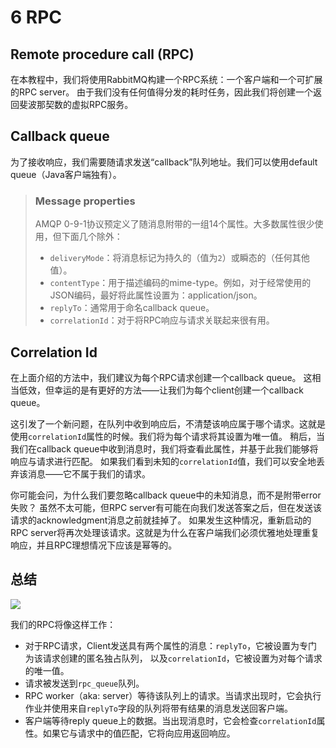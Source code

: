 # 6 RPC

## Remote procedure call (RPC)

在本教程中，我们将使用RabbitMQ构建一个RPC系统：一个客户端和一个可扩展的RPC server。
由于我们没有任何值得分发的耗时任务，因此我们将创建一个返回斐波那契数的虚拟RPC服务。

## Callback queue

为了接收响应，我们需要随请求发送“callback”队列地址。我们可以使用default queue（Java客户端独有）。

> ### Message properties
> AMQP 0-9-1协议预定义了随消息附带的一组14个属性。大多数属性很少使用，但下面几个除外：
> * `deliveryMode`：将消息标记为持久的（值为`2`）或瞬态的（任何其他值）。
> * `contentType`：用于描述编码的mime-type。例如，对于经常使用的JSON编码，最好将此属性设置为：application/json。
> * `replyTo`：通常用于命名callback queue。
> * `correlationId`：对于将RPC响应与请求关联起来很有用。

## Correlation Id

在上面介绍的方法中，我们建议为每个RPC请求创建一个callback queue。
这相当低效，但幸运的是有更好的方法——让我们为每个client创建一个callback queue。

这引发了一个新问题，在队列中收到响应后，不清楚该响应属于哪个请求。这就是使用`correlationId`属性的时候。我们将为每个请求将其设置为唯一值。
稍后，当我们在callback queue中收到消息时，我们将查看此属性，并基于此我们能够将响应与请求进行匹配。
如果我们看到未知的`correlationId`值，我们可以安全地丢弃该消息——它不属于我们的请求。

你可能会问，为什么我们要忽略callback queue中的未知消息，而不是附带error失败？
虽然不太可能，但RPC server有可能在向我们发送答案之后，但在发送该请求的acknowledgment消息之前就挂掉了。
如果发生这种情况，重新启动的RPC server将再次处理该请求。这就是为什么在客户端我们必须优雅地处理重复响应，并且RPC理想情况下应该是幂等的。

## 总结

![](https://rabbitmq.com/img/tutorials/python-six.png)

我们的RPC将像这样工作：
* 对于RPC请求，Client发送具有两个属性的消息：`replyTo`，它被设置为专门为该请求创建的匿名独占队列，
  以及`correlationId`，它被设置为对每个请求的唯一值。
* 请求被发送到`rpc_queue`队列。
* RPC worker（aka: server）等待该队列上的请求。当请求出现时，它会执行作业并使用来自`replyTo`字段的队列将带有结果的消息发送回客户端。
* 客户端等待reply queue上的数据。当出现消息时，它会检查`correlationId`属性。如果它与请求中的值匹配，它将向应用返回响应。
